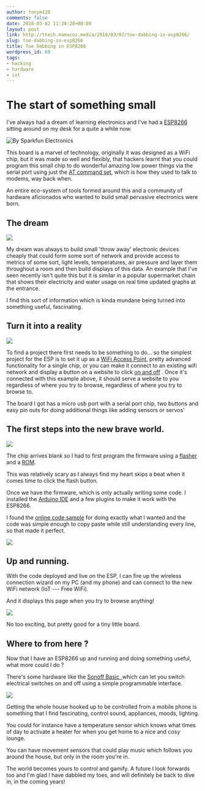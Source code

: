 ```yaml
---
author: tonym128
comments: false
date: 2018-03-02 11:38:28+00:00
layout: post
link: http://ttech.mamacos.media/2018/03/02/toe-dabbing-in-esp8266/
slug: toe-dabbing-in-esp8266
title: Toe Dabbing in ESP8266
wordpress_id: 69
tags:
- hacking
- hardware
- iot
---
```





# The start of something small


I've always had a dream of learning electronics and I've had a [ESP8266](https://en.wikipedia.org/wiki/ESP8266) sitting around on my desk for a quite a while now.

![By Sparkfun Electronics](/images/2018/03/ESP-01.jpg) 

This board is a marvel of technology, originally it was designed as a WiFi chip, but it was made so well and flexibly, that hackers learnt that you could program this small chip to do wonderful amazing low power things via the serial port using just the [AT command set](https://en.wikipedia.org/wiki/Hayes_command_set), which is how they used to talk to modems, way back when.

An entire eco-system of tools formed around this and a community of hardware aficionados who wanted to build small pervasive electronics were born.


## The dream


![](/images/2018/02/pexels-photo-279467.jpeg)

My dream was always to build small 'throw away' electronic devices cheaply that could form some sort of network and provide access to metrics of some sort, light levels, temperatures, air pressure and layer them throughout a room and then build displays of this data. An example that I've seen recently isn't quite this but it is similar in a popular supermarket chain that shows their electricity and water usage on real time updated graphs at the entrance.

I find this sort of information which is kinda mundane being turned into something useful, fascinating.


## Turn it into a reality


![](/images/2018/02/pexels-photo-533189.jpeg)

To find a project there first needs to be something to do... so the simplest project for the ESP is to set it up as a [WiFi Access Point](https://gist.github.com/Cyclenerd/7c9cba13360ec1ec9d2ea36e50c7ff77), pretty advanced functionality for a single chip, or you can make it connect to an existing wifi network and display a button on a website to click [on and off](https://create.arduino.cc/projecthub/jaiprak/control-led-from-web-app-using-esp8266-serial-wifi-module-cdf419) . Once it's connected with this example above, it should serve a website to you regardless of where you try to browse, regardless of where you try to browse to.

The board I got has a micro usb port with a serial port chip, two buttons and easy pin outs for doing additional things like adding sensors or servos'




## The first steps into the new brave world.


![](/images/2018/02/Arduino.png)

The chip arrives blank so I had to first program the firmware using a [flasher](https://en.wikipedia.org/wiki/Firmware#Flashing) and a [ROM](https://en.wikipedia.org/wiki/Read-only_memory).

This was relatively scary as I always find my heart skips a beat when it comes time to click the flash button.

Once we have the firmware, which is only actually writing some code. I installed the [Arduino IDE](https://www.arduino.cc/en/Main/Software) and a few plugins to make it work with the ESP8266.

I found the [online code sample](https://gist.github.com/Cyclenerd/7c9cba13360ec1ec9d2ea36e50c7ff77) for doing exactly what I wanted and the code was simple enough to copy paste while still understanding every line, so that made it perfect.

![](/images/2018/03/Code.png)




## Up and running.


With the code deployed and live on the ESP, I can fire up the wireless connection wizard on my PC (and my phone) and can connect to the new WiFi network (IoT --- Free WiFi).

And it displays this page when you try to browse anything!

![](/images/2018/03/Im-just-a-bottle-WiFi.png)

No too exciting, but pretty good for a tiny little board.


## Where to from here ?


Now that I have an ESP8266 up and running and doing something useful, what more could I do ?


There's some hardware like the [Sonoff Basic  ](http://sonoff.itead.cc/en/products/sonoff/sonoff-basic)
which can let you switch electrical switches on and off using a simple programmable interface.

![](/images/2018/03/Sonoff.jpg) 

Getting the whole house hooked up to be controlled from a mobile phone is something that I find fascinating, control sound, appliances, moods, lighting.

You could for instance have a temperature sensor which knows what times of day to activate a heater for when you get home to a nice and cosy lounge.

You can have movement sensors that could play music which follows you around the house, but only in the room you're in.

The world becomes yours to control and gamify. A future I look forwards too and I'm glad I have dabbled my toes, and will definitely be back to dive in, in the coming years!


